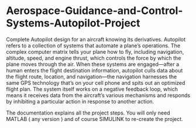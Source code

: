 # Aerospace-Guidance-and-Control-Systems-Autopilot-Project
Complete Autopilot design for an aircraft knowing its derivatives.
Autopilot refers to a collection of systems that automate a plane’s operations. The complex computer matrix
tells your plane how to fly, including navigation, altitude, speed, and engine thrust, which controls the force
by which the plane moves through the air. When these systems are engaged—after a human enters the flight
destination information, autopilot culls data about the flight route, location, and navigation—the navigation
harnesses the same GPS technology that’s on your cell phone and spits out an optimized flight plan. 
The system itself works on a negative feedback loop, which means it receives data from the aircraft’s various mechanisms and responds by inhibiting
a particular action in response to another action. 

The documentation explains all the project steps. You will only need MATLAB ( any version ) and of course SIMULINK to re-create the project.
